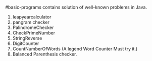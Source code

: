 #basic-programs contains solution of well-known problems in Java.
  1. leapyearcalculator
  2. pangram checker
  3. PalindromeChecker
  4. CheckPrimeNumber
  5. StringReverse
  6. DigitCounter
  7. CountNumberOfWords (A legend Word Counter Must try it.)
  8. Balanced Parenthesis checker.

